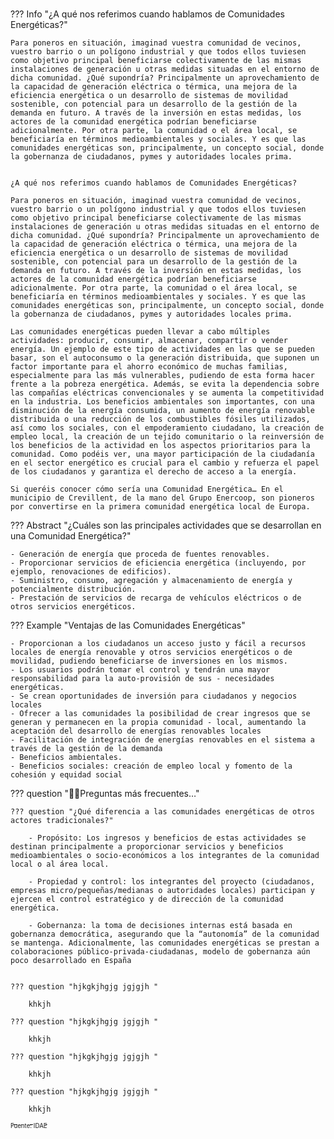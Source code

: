 <style>
body {
  background-image: url('image/solar-panels-g590cc61f9_1920.jpg');
}
</style>

#

??? Info "¿A qué nos referimos cuando hablamos de Comunidades Energéticas?"

    Para poneros en situación, imaginad vuestra comunidad de vecinos, vuestro barrio o un polígono industrial y que todos ellos tuviesen como objetivo principal beneficiarse colectivamente de las mismas instalaciones de generación u otras medidas situadas en el entorno de dicha comunidad. ¿Qué supondría? Principalmente un aprovechamiento de la capacidad de generación eléctrica o térmica, una mejora de la eficiencia energética o un desarrollo de sistemas de movilidad sostenible, con potencial para un desarrollo de la gestión de la demanda en futuro. A través de la inversión en estas medidas, los actores de la comunidad energética podrían beneficiarse adicionalmente. Por otra parte, la comunidad o el área local, se beneficiaría en términos medioambientales y sociales. Y es que las comunidades energéticas son, principalmente, un concepto social, donde la gobernanza de ciudadanos, pymes y autoridades locales prima.


    ¿A qué nos referimos cuando hablamos de Comunidades Energéticas?

    Para poneros en situación, imaginad vuestra comunidad de vecinos, vuestro barrio o un polígono industrial y que todos ellos tuviesen como objetivo principal beneficiarse colectivamente de las mismas instalaciones de generación u otras medidas situadas en el entorno de dicha comunidad. ¿Qué supondría? Principalmente un aprovechamiento de la capacidad de generación eléctrica o térmica, una mejora de la eficiencia energética o un desarrollo de sistemas de movilidad sostenible, con potencial para un desarrollo de la gestión de la demanda en futuro. A través de la inversión en estas medidas, los actores de la comunidad energética podrían beneficiarse adicionalmente. Por otra parte, la comunidad o el área local, se beneficiaría en términos medioambientales y sociales. Y es que las comunidades energéticas son, principalmente, un concepto social, donde la gobernanza de ciudadanos, pymes y autoridades locales prima.

    Las comunidades energéticas pueden llevar a cabo múltiples actividades: producir, consumir, almacenar, compartir o vender energía. Un ejemplo de este tipo de actividades en las que se pueden basar, son el autoconsumo o la generación distribuida, que suponen un factor importante para el ahorro económico de muchas familias, especialmente para las más vulnerables, pudiendo de esta forma hacer frente a la pobreza energética. Además, se evita la dependencia sobre las compañías eléctricas convencionales y se aumenta la competitividad en la industria. Los beneficios ambientales son importantes, con una disminución de la energía consumida, un aumento de energía renovable distribuida o una reducción de los combustibles fósiles utilizados, así como los sociales, con el empoderamiento ciudadano, la creación de empleo local, la creación de un tejido comunitario o la reinversión de los beneficios de la actividad en los aspectos prioritarios para la comunidad. Como podéis ver, una mayor participación de la ciudadanía en el sector energético es crucial para el cambio y refuerza el papel de los ciudadanos y garantiza el derecho de acceso a la energía.

    Si queréis conocer cómo sería una Comunidad Energética… En el municipio de Crevillent, de la mano del Grupo Enercoop, son pioneros por convertirse en la primera comunidad energética local de Europa.




??? Abstract "¿Cuáles son las principales actividades que se desarrollan en una Comunidad Energética?"

    - Generación de energía que proceda de fuentes renovables.
    - Proporcionar servicios de eficiencia energética (incluyendo, por ejemplo, renovaciones de edificios).
    - Suministro, consumo, agregación y almacenamiento de energía y potencialmente distribución.
    - Prestación de servicios de recarga de vehículos eléctricos o de otros servicios energéticos.


??? Example "Ventajas de las Comunidades Energéticas"

    - Proporcionan a los ciudadanos un acceso justo y fácil a recursos locales de energía renovable y otros servicios energéticos o de movilidad, pudiendo beneficiarse de inversiones en los mismos.
    - Los usuarios podrán tomar el control y tendrán una mayor responsabilidad para la auto-provisión de sus - necesidades energéticas.
    - Se crean oportunidades de inversión para ciudadanos y negocios locales
    - Ofrecer a las comunidades la posibilidad de crear ingresos que se generan y permanecen en la propia comunidad - local, aumentando la aceptación del desarrollo de energías renovables locales
    - Facilitación de integración de energías renovables en el sistema a través de la gestión de la demanda
    - Beneficios ambientales.
    - Beneficios sociales: creación de empleo local y fomento de la cohesión y equidad social  

??? question "🙋‍♀️Preguntas más frecuentes…"


    ??? question "¿Qué diferencia a las comunidades energéticas de otros actores tradicionales?"

        - Propósito: Los ingresos y beneficios de estas actividades se destinan principalmente a proporcionar servicios y beneficios medioambientales o socio-económicos a los integrantes de la comunidad local o al área local.

        - Propiedad y control: los integrantes del proyecto (ciudadanos, empresas micro/pequeñas/medianas o autoridades locales) participan y ejercen el control estratégico y de dirección de la comunidad energética.

        - Gobernanza: la toma de decisiones internas está basada en gobernanza democrática, asegurando que la “autonomía” de la comunidad se mantenga. Adicionalmente, las comunidades energéticas se prestan a colaboraciones público-privada-ciudadanas, modelo de gobernanza aún poco desarrollado en España


    ??? question "hjkgkjhgjg jgjgjh "

        khkjh

    ??? question "hjkgkjhgjg jgjgjh "

        khkjh

    ??? question "hjkgkjhgjg jgjgjh "

        khkjh

    ??? question "hjkgkjhgjg jgjgjh "

        khkjh

<a href="https://www.idae.es/ayudas-y-financiacion/comunidades-energeticas"><sub><sub>Fuente: IDAE</sub></sub></a>


